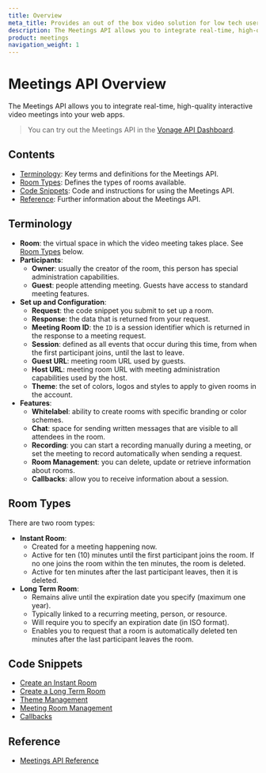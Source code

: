 ```yaml
---
title: Overview
meta_title: Provides an out of the box video solution for low tech users
description: The Meetings API allows you to integrate real-time, high-quality interactive video meetings into your web apps
product: meetings
navigation_weight: 1
---
```


# Meetings API Overview

The Meetings API allows you to integrate real-time, high-quality interactive video meetings into your web apps.

> You can try out the Meetings API in the [Vonage API Dashboard](https://dashboard.nexmo.com).

## Contents

* [Terminology](#terminology): Key terms and definitions for the Meetings API.
* [Room Types](#room-types): Defines the types of rooms available.
* [Code Snippets](#code-snippets): Code and instructions for using the Meetings API.
* [Reference](#reference): Further information about the Meetings API.

## Terminology

* **Room**: the virtual space in which the video meeting takes place. See [Room Types](#room-types) below.
* **Participants**:
  * **Owner**: usually the creator of the room, this person has special administration capabilities.
  * **Guest**: people attending meeting. Guests have access to standard meeting features.
* **Set up and Configuration**:
  * **Request**: the code snippet you submit to set up a room.
  * **Response**: the data that is returned from your request.
  * **Meeting Room ID**: the ``ID`` is a session identifier which is returned in the response to a meeting request.
  * **Session**: defined as all events that occur during this time, from when the first participant joins, until the last to leave.
  * **Guest URL**: meeting room URL used by guests.
  * **Host URL**: meeting room URL with meeting administration capabilities used by the host.
  * **Theme**: the set of colors, logos and styles to apply to given rooms in the account. 
* **Features**:
  * **Whitelabel**: ability to create rooms with specific branding or color schemes. 
  * **Chat**: space for sending written messages that are visible to all attendees in the room.
  * **Recording**: you can start a recording manually during a meeting, or set the meeting to record automatically when sending a request.
  * **Room Management**: you can delete, update or retrieve information about rooms.
  * **Callbacks**: allow you to receive information about a session.

## Room Types

There are two room types:

* **Instant Room**:
  * Created for a meeting happening now.
  * Active for ten (10) minutes until the first participant joins the room.
      If no one joins the room within the ten minutes, the room is deleted.
  * Active for ten minutes after the last participant leaves, then it is deleted.
* **Long Term Room**:
  * Remains alive until the expiration date you specify (maximum one year).
  * Typically linked to a recurring meeting, person, or resource.
  * Will require you to specify an expiration date (in ISO format).
  * Enables you to request that a room is automatically deleted ten minutes after the last participant leaves the room.

## Code Snippets

* [Create an Instant Room](code-snippets/create-instant-room)
* [Create a Long Term Room](code-snippets/create-long-term-room)
* [Theme Management](code-snippets/theme-management)
* [Meeting Room Management](code-snippets/room-management)
* [Callbacks](code-snippets/callbacks)

## Reference

* [Meetings API Reference](/api/meetings)
